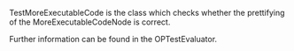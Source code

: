TestMoreExecutableCode is the class which checks whether the prettifying of the MoreExecutableCodeNode is correct.

Further information can be found in the OPTestEvaluator.